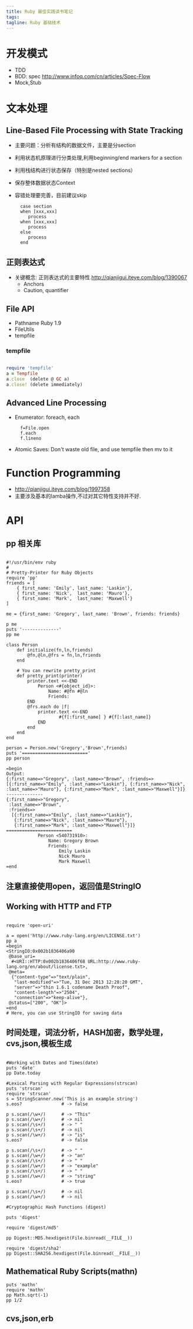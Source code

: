 ```yaml
---
title: Ruby 最佳实践读书笔记
tags: 
tagline: Ruby 基础技术
---
```


# 开发模式

* TDD
* BDD: spec http://www.infoq.com/cn/articles/Spec-Flow
* Mock,Stub

# 文本处理

## Line-Based File Processing with State Tracking
* 主要问题：分析有结构的数据文件，主要是分section
* 利用状态机原理进行分类处理,利用beginning/end markers for a section
* 利用栈结构进行状态保存（特别是nested sections）
* 保存整体数据状态Context
* 容错处理要完善，目前建议skip

        case section
        when [xxx,xxx]
           process
        when [xxx,xxx]
           process
        else
           process
        end

## 正则表达式
* 关键概念: 正则表达式的主要特性.http://qianjigui.iteye.com/blog/1390067
    * Anchors
    * Caution, quantifier

## File API
* Pathname Ruby 1.9
* FileUtils
* tempfile

### tempfile

```ruby

require 'tempfile'
a = Tempfile
a.close  (delete @ GC a)
a.close! (delete immediately)
```

## Advanced Line Processing
* Enumerator: foreach, each

        f=File.open
        f.each
        f.lineno

* Atomic Saves: Don't waste old file, and use tempfile then mv to it

# Function Programming
* http://qianjigui.iteye.com/blog/1997358
* 主要涉及基本的lamba操作,不过对其它特性支持并不好.


# API

## pp 相关库

```

#!/usr/bin/env ruby
#
# Pretty-Printer for Ruby Objects
require 'pp'
friends = [
    { first_name: 'Emily', last_name: 'Laskin'},
    { first_name: 'Nick',  last_name: 'Mauro'},
    { first_name: 'Mark',  last_name: 'Maxwell'}
]

me = {first_name: 'Gregory', last_name: 'Brown', friends: friends}

p me
puts '--------------'
pp me

class Person
    def initialize(fn,ln,friends)
        @fn,@ln,@frs = fn,ln,friends
    end

    # You can rewrite pretty_print
    def pretty_print(printer)
        printer.text <<-END
            Person <#{object_id}>:
                Name: #@fn #@ln
                Friends:
        END
        @frs.each do |f|
            printer.text <<-END
                    #{f[:first_name] } #{f[:last_name]}
            END
        end
    end
end

person = Person.new('Gregory','Brown',friends)
puts '========================='
pp person

=begin
Output:
{:first_name=>"Gregory", :last_name=>"Brown", :friends=>[{:first_name=>"Emily", :last_name=>"Laskin"}, {:first_name=>"Nick", :last_name=>"Mauro"}, {:first_name=>"Mark", :last_name=>"Maxwell"}]}
--------------
{:first_name=>"Gregory",
 :last_name=>"Brown",
 :friends=>
  [{:first_name=>"Emily", :last_name=>"Laskin"},
   {:first_name=>"Nick", :last_name=>"Mauro"},
   {:first_name=>"Mark", :last_name=>"Maxwell"}]}
=========================
            Person <540731910>:
                Name: Gregory Brown
                Friends:
                    Emily Laskin
                    Nick Mauro
                    Mark Maxwell
=end
```

## 注意直接使用open，返回值是StringIO

## Working with HTTP and FTP

```

require 'open-uri'

a = open('http://www.ruby-lang.org/en/LICENSE.txt')
pp a
=begin
<StringIO:0x002b1836406a90
 @base_uri=
  #<URI::HTTP:0x002b1836406f68 URL:http://www.ruby-lang.org/en/about/license.txt>,
 @meta=
  {"content-type"=>"text/plain",
   "last-modified"=>"Tue, 31 Dec 2013 12:28:20 GMT",
   "server"=>"thin 1.6.1 codename Death Proof",
   "content-length"=>"2504",
   "connection"=>"keep-alive"},
 @status=["200", "OK"]>
=end
# Here, you can use StringIO for saving data
```

## 时间处理，词法分析，HASH加密，数学处理，cvs,json,模板生成

```

#Working with Dates and Times(date)
puts 'date'
pp Date.today

#Lexical Parsing with Regular Expressions(strscan)
puts 'strscan'
require 'strscan'
s = StringScanner.new('This is an example string')
s.eos?               # -> false

p s.scan(/\w+/)      # -> "This"
p s.scan(/\w+/)      # -> nil
p s.scan(/\s+/)      # -> " "
p s.scan(/\s+/)      # -> nil
p s.scan(/\w+/)      # -> "is"
s.eos?               # -> false

p s.scan(/\s+/)      # -> " "
p s.scan(/\w+/)      # -> "an"
p s.scan(/\s+/)      # -> " "
p s.scan(/\w+/)      # -> "example"
p s.scan(/\s+/)      # -> " "
p s.scan(/\w+/)      # -> "string"
s.eos?               # -> true

p s.scan(/\s+/)      # -> nil
p s.scan(/\w+/)      # -> nil

#Cryptographic Hash Functions (digest)

puts 'digest'

require 'digest/md5'

pp Digest::MD5.hexdigest(File.binread(__FILE__))

require 'digest/sha2'
pp Digest::SHA256.hexdigest(File.binread(__FILE__))
```

## Mathematical Ruby Scripts(mathn)

```
puts 'mathn'
require 'mathn'
pp Math.sqrt(-1)
pp 1/2
```

## cvs,json,erb

